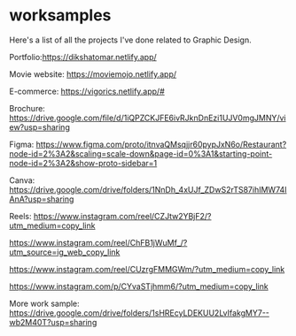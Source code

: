 # worksamples
Here's a list of all the projects I've done related to Graphic Design.

Portfolio:https://dikshatomar.netlify.app/

Movie website: https://moviemojo.netlify.app/

E-commerce: https://vigorics.netlify.app/#

Brochure: https://drive.google.com/file/d/1iQPZCKJFE6ivRJknDnEzi1UJV0mgJMNY/view?usp=sharing

Figma:
https://www.figma.com/proto/itnvaQMsqjjr60pypJxN6o/Restaurant?node-id=2%3A2&scaling=scale-down&page-id=0%3A1&starting-point-node-id=2%3A2&show-proto-sidebar=1

Canva:
https://drive.google.com/drive/folders/1NnDh_4xUJf_ZDwS2rTS87ihIMW74IAnA?usp=sharing

Reels:
https://www.instagram.com/reel/CZJtw2YBjF2/?utm_medium=copy_link

https://www.instagram.com/reel/ChFB1jWuMf_/?utm_source=ig_web_copy_link


https://www.instagram.com/reel/CUzrgFMMGWm/?utm_medium=copy_link


https://www.instagram.com/p/CYvaSTjhmm6/?utm_medium=copy_link

More work sample:
https://drive.google.com/drive/folders/1sHREcyLDEKUU2LvIfakgMY7--wb2M40T?usp=sharing
